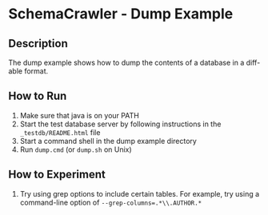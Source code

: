 # SchemaCrawler - Dump Example

## Description
The dump example shows how to dump the contents of a database in a diff-able format.

## How to Run
1. Make sure that java is on your PATH
2. Start the test database server by following instructions in the `_testdb/README.html` file
3. Start a command shell in the dump example directory 
4. Run `dump.cmd` (or `dump.sh` on Unix) 

## How to Experiment
1. Try using grep options to include certain tables. For example, try using a command-line option of `--grep-columns=.*\\.AUTHOR.*`
